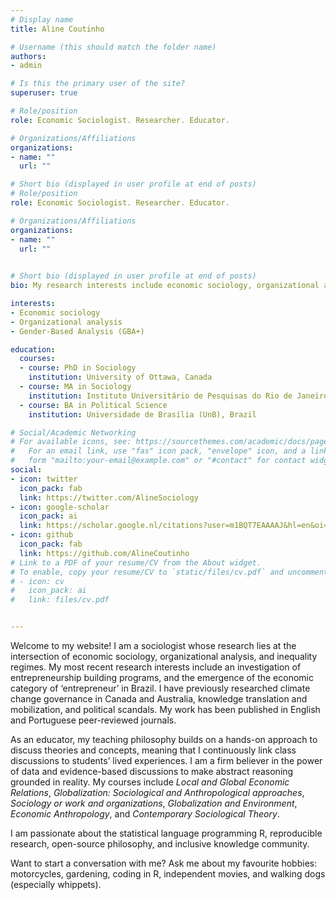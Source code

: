 ```yaml
---
# Display name
title: Aline Coutinho

# Username (this should match the folder name)
authors:
- admin

# Is this the primary user of the site?
superuser: true

# Role/position
role: Economic Sociologist. Researcher. Educator.

# Organizations/Affiliations
organizations:
- name: ""
  url: ""

# Short bio (displayed in user profile at end of posts)
# Role/position
role: Economic Sociologist. Researcher. Educator.

# Organizations/Affiliations
organizations:
- name: ""
  url: ""
  

# Short bio (displayed in user profile at end of posts)
bio: My research interests include economic sociology, organizational analysis, and inequality regimes.

interests:
- Economic sociology
- Organizational analysis
- Gender-Based Analysis (GBA+)

education:
  courses:
  - course: PhD in Sociology
    institution: University of Ottawa, Canada
  - course: MA in Sociology
    institution: Instituto Universitário de Pesquisas do Rio de Janeiro (IUPERJ), Brazil
  - course: BA in Political Science
    institution: Universidade de Brasília (UnB), Brazil

# Social/Academic Networking
# For available icons, see: https://sourcethemes.com/academic/docs/page-builder/#icons
#   For an email link, use "fas" icon pack, "envelope" icon, and a link in the
#   form "mailto:your-email@example.com" or "#contact" for contact widget.
social:
- icon: twitter
  icon_pack: fab
  link: https://twitter.com/AlineSociology
- icon: google-scholar
  icon_pack: ai
  link: https://scholar.google.nl/citations?user=m1BQT7EAAAAJ&hl=en&oi=ao
- icon: github
  icon_pack: fab
  link: https://github.com/AlineCoutinho 
# Link to a PDF of your resume/CV from the About widget.
# To enable, copy your resume/CV to `static/files/cv.pdf` and uncomment the lines below.
# - icon: cv
#   icon_pack: ai
#   link: files/cv.pdf


---
```


Welcome to my website! I am a sociologist whose research lies at the intersection of economic sociology, organizational analysis, and inequality regimes. My most recent
research interests include an investigation of entrepreneurship building programs, and the emergence of the economic category of ‘entrepreneur’ in Brazil. I have
previously researched climate change governance in Canada and Australia, knowledge translation and mobilization, and political scandals. My work has been published in 
English and Portuguese peer-reviewed journals.

As an educator, my teaching philosophy builds on a hands-on approach to discuss theories and concepts, meaning that I continuously link class discussions to students’ 
lived experiences. I am a firm believer in the power of data and evidence-based discussions to make abstract reasoning grounded in reality. My courses include *Local and
Global Economic Relations*, *Globalization: Sociological and Anthropological approaches*, *Sociology or work and organizations*, *Globalization and Environment*, *Economic
Anthropology*, and *Contemporary Sociological Theory*.

I am passionate about the statistical language programming R, reproducible research, open-source philosophy, and inclusive knowledge community.

Want to start a conversation with me? Ask me about my favourite hobbies: motorcycles, gardening, coding in R, independent movies, and walking dogs (especially whippets).


